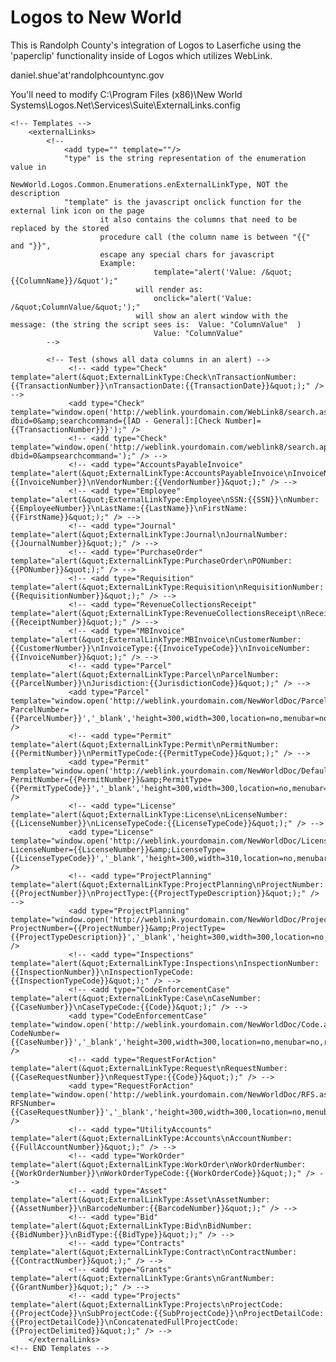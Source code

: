 # Logos to New World
This is Randolph County's integration of Logos to Laserfiche using the 'paperclip' functionality inside of Logos which utilizes WebLink.

daniel.shue'at'randolphcountync.gov

You'll need to modify C:\Program Files (x86)\New World Systems\Logos.Net\Services\Suite\ExternalLinks.config


	<!-- Templates -->
		<externalLinks>
			<!--
				<add type="" template=""/>
				"type" is the string representation of the enumeration value in 
						NewWorld.Logos.Common.Enumerations.enExternalLinkType, NOT the description
				"template" is the javascript onclick function for the external link icon on the page
						it also contains the columns that need to be replaced by the stored
						procedure call (the column name is between "{{" and "}}",
						escape any special chars for javascript
						Example:
									template="alert('Value: /&quot;{{ColumnName}}/&quot');"
								will render as:
									onclick="alert('Value: /&quot;ColumnValue/&quot;');"
								will show an alert window with the message: (the string the script sees is:  Value: "ColumnValue"  )
									Value: "ColumnValue"
			-->
			
			<!-- Test (shows all data columns in an alert) -->
				 <!-- <add type="Check" template="alert(&quot;ExternalLinkType:Check\nTransactionNumber:{{TransactionNumber}}\nTransactionDate:{{TransactionDate}}&quot;);" /> -->
				 <add type="Check" template="window.open('http://weblink.yourdomain.com/WebLink8/search.aspx?dbid=0&amp;searchcommand={[AD - General]:[Check Number]={{TransactionNumber}}}');" />
				 <!-- <add type="Check" template="window.open('http://weblink.yourdomain.com/weblink8/search.apsx?dbid=0&ampsearchcommand=');" /> -->
				 <!-- <add type="AccountsPayableInvoice" template="alert(&quot;ExternalLinkType:AccountsPayableInvoice\nInvoiceNumber:{{InvoiceNumber}}\nVendorNumber:{{VendorNumber}}&quot;);" /> -->
				 <!-- <add type="Employee" template="alert(&quot;ExternalLinkType:Employee\nSSN:{{SSN}}\nNumber:{{EmployeeNumber}}\nLastName:{{LastName}}\nFirstName:{{FirstName}}&quot;);" /> -->
				 <!-- <add type="Journal" template="alert(&quot;ExternalLinkType:Journal\nJournalNumber:{{JournalNumber}}&quot;);" /> -->
				 <!-- <add type="PurchaseOrder" template="alert(&quot;ExternalLinkType:PurchaseOrder\nPONumber:{{PONumber}}&quot;);" /> -->
				 <!-- <add type="Requisition" template="alert(&quot;ExternalLinkType:Requisition\nRequisitionNumber:{{RequisitionNumber}}&quot;);" /> -->
				 <!-- <add type="RevenueCollectionsReceipt" template="alert(&quot;ExternalLinkType:RevenueCollectionsReceipt\nReceiptNumber:{{ReceiptNumber}}&quot;);" /> --> 
				 <!-- <add type="MBInvoice" template="alert(&quot;ExternalLinkType:MBInvoice\nCustomerNumber:{{CustomerNumber}}\nInvoiceType:{{InvoiceTypeCode}}\nInvoiceNumber:{{InvoiceNumber}}&quot;);" /> --> 
				 <!-- <add type="Parcel" template="alert(&quot;ExternalLinkType:Parcel\nParcelNumber:{{ParcelNumber}}\nJurisdiction:{{JurisdictionCode}}&quot;);" /> --> 
				 <add type="Parcel" template="window.open('http://weblink.yourdomain.com/NewWorldDoc/Parcel.aspx?ParcelNumber={{ParcelNumber}}','_blank','height=300,width=300,location=no,menubar=no,resizable=no,scrollbars=no,status=no,toolbar=no');" />
				 <!-- <add type="Permit" template="alert(&quot;ExternalLinkType:Permit\nPermitNumber:{{PermitNumber}}\nPermitTypeCode:{{PermitTypeCode}}&quot;);" /> -->
				 <add type="Permit" template="window.open('http://weblink.yourdomain.com/NewWorldDoc/Default.aspx?PermitNumber={{PermitNumber}}&amp;PermitType={{PermitTypeCode}}','_blank','height=300,width=300,location=no,menubar=no,resizable=no,scrollbars=no,status=no,toolbar=no');" />
				 <!-- <add type="License" template="alert(&quot;ExternalLinkType:License\nLicenseNumber:{{LicenseNumber}}\nLicenseTypeCode:{{LicenseTypeCode}}&quot;);" /> -->
				 <add type="License" template="window.open('http://weblink.yourdomain.com/NewWorldDoc/License.aspx?LicenseNumber={{LicenseNumber}}&amp;LicenseType={{LicenseTypeCode}}','_blank','height=300,width=310,location=no,menubar=no,resizable=no,scrollbars=no,status=no,toolbar=no');" />
				 <!-- <add type="ProjectPlanning" template="alert(&quot;ExternalLinkType:ProjectPlanning\nProjectNumber:{{ProjectNumber}}\nProjectType:{{ProjectTypeDescription}}&quot;);" /> -->
				 <add type="ProjectPlanning" template="window.open('http://weblink.yourdomain.com/NewWorldDoc/Project.aspx?ProjectNumber={{ProjectNumber}}&amp;ProjectType={{ProjectTypeDescription}}','_blank','height=300,width=300,location=no,menubar=no,resizable=no,scrollbars=no,status=no,toolbar=no');" />
				 <!-- <add type="Inspections" template="alert(&quot;ExternalLinkType:Inspections\nInspectionNumber:{{InspectionNumber}}\nInspectionTypeCode:{{InspectionTypeCode}}&quot;);" /> -->
				 <!-- <add type="CodeEnforcementCase" template="alert(&quot;ExternalLinkType:Case\nCaseNumber:{{CaseNumber}}\nCaseTypeCode:{{Code}}&quot;);" /> -->
				 <add type="CodeEnforcementCase" template="window.open('http://weblink.yourdomain.com/NewWorldDoc/Code.aspx?CodeNumber={{CaseNumber}}','_blank','height=300,width=300,location=no,menubar=no,resizable=no,scrollbars=no,status=no,toolbar=no');" />
				 <!-- <add type="RequestForAction" template="alert(&quot;ExternalLinkType:Request\nRequestNumber:{{CaseRequestNumber}}\nRequestType:{{Code}}&quot;);" /> -->
				 <add type="RequestForAction" template="window.open('http://weblink.yourdomain.com/NewWorldDoc/RFS.aspx?RFSNumber={{CaseRequestNumber}}','_blank','height=300,width=300,location=no,menubar=no,resizable=no,scrollbars=no,status=no,toolbar=no');" />
				 <!-- <add type="UtilityAccounts" template="alert(&quot;ExternalLinkType:Accounts\nAccountNumber:{{FullAccountNumber}}&quot;);" /> -->
				 <!-- <add type="WorkOrder" template="alert(&quot;ExternalLinkType:WorkOrder\nWorkOrderNumber:{{WorkOrderNumber}}\nWorkOrderTypeCode:{{WorkOrderCode}}&quot;);" /> -->
				 <!-- <add type="Asset" template="alert(&quot;ExternalLinkType:Asset\nAssetNumber:{{AssetNumber}}\nBarcodeNumber:{{BarcodeNumber}}&quot;);" /> -->
				 <!-- <add type="Bid" template="alert(&quot;ExternalLinkType:Bid\nBidNumber:{{BidNumber}}\nBidType:{{BidType}}&quot;);" /> -->
				 <!-- <add type="Contracts" template="alert(&quot;ExternalLinkType:Contract\nContractNumber:{{ContractNumber}}&quot;);" /> -->
				 <!-- <add type="Grants" template="alert(&quot;ExternalLinkType:Grants\nGrantNumber:{{GrantNumber}}&quot;);" /> -->
				 <!-- <add type="Projects" template="alert(&quot;ExternalLinkType:Projects\nProjectCode:{{ProjectCode}}\nSubProjectCode:{{SubProjectCode}}\nProjectDetailCode:{{ProjectDetailCode}}\nConcatenatedFullProjectCode:{{ProjectDelimited}}&quot;);" /> -->
		</externalLinks>
	<!-- END Templates -->
